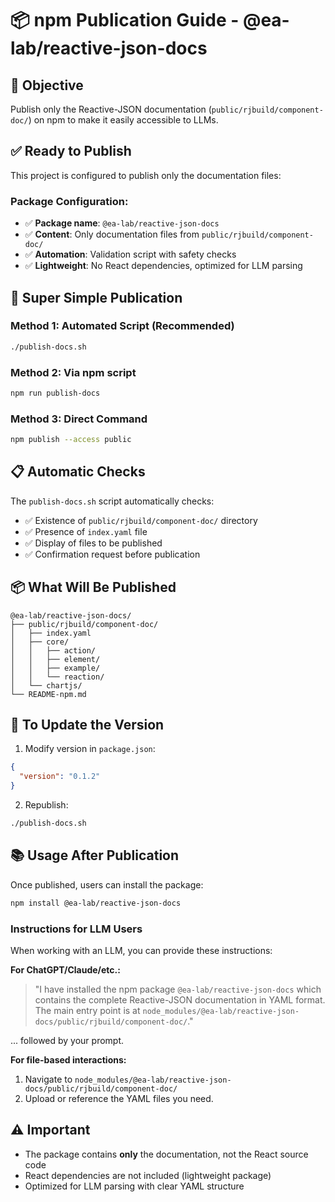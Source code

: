 # 📦 npm Publication Guide - @ea-lab/reactive-json-docs

## 🎯 Objective

Publish only the Reactive-JSON documentation (`public/rjbuild/component-doc/`) on npm to make it easily accessible to LLMs.

## ✅ Ready to Publish

This project is configured to publish only the documentation files:

### Package Configuration:
- ✅ **Package name**: `@ea-lab/reactive-json-docs`
- ✅ **Content**: Only documentation files from `public/rjbuild/component-doc/`
- ✅ **Automation**: Validation script with safety checks
- ✅ **Lightweight**: No React dependencies, optimized for LLM parsing

## 🚀 Super Simple Publication

### Method 1: Automated Script (Recommended)
```bash
./publish-docs.sh
```

### Method 2: Via npm script
```bash
npm run publish-docs
```

### Method 3: Direct Command
```bash
npm publish --access public
```

## 📋 Automatic Checks

The `publish-docs.sh` script automatically checks:
- ✅ Existence of `public/rjbuild/component-doc/` directory
- ✅ Presence of `index.yaml` file
- ✅ Display of files to be published
- ✅ Confirmation request before publication

## 📦 What Will Be Published

```
@ea-lab/reactive-json-docs/
├── public/rjbuild/component-doc/
│   ├── index.yaml
│   ├── core/
│   │   ├── action/
│   │   ├── element/
│   │   ├── example/
│   │   └── reaction/
│   └── chartjs/
└── README-npm.md
```

## 🔧 To Update the Version

1. Modify version in `package.json`:
```json
{
  "version": "0.1.2"
}
```

2. Republish:
```bash
./publish-docs.sh
```

## 📚 Usage After Publication

Once published, users can install the package:

```bash
npm install @ea-lab/reactive-json-docs
```

### Instructions for LLM Users

When working with an LLM, you can provide these instructions:

**For ChatGPT/Claude/etc.:**
> "I have installed the npm package `@ea-lab/reactive-json-docs` which contains the complete Reactive-JSON documentation in YAML format. The main entry point is at `node_modules/@ea-lab/reactive-json-docs/public/rjbuild/component-doc/`."

... followed by your prompt.

**For file-based interactions:**
1. Navigate to `node_modules/@ea-lab/reactive-json-docs/public/rjbuild/component-doc/`
2. Upload or reference the YAML files you need.

## ⚠️ Important

- The package contains **only** the documentation, not the React source code
- React dependencies are not included (lightweight package)
- Optimized for LLM parsing with clear YAML structure 